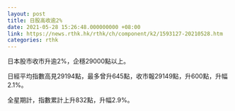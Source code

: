 ```yaml
---
layout: post
title: 日股高收逾2%
date: 2021-05-28 15:26:48.000000000 +08:00
link: https://news.rthk.hk/rthk/ch/component/k2/1593127-20210528.htm
categories: rthk
---
```


日本股市收市升逾2%，企穩29000點以上。

日經平均指數高見29194點，最多曾升645點，收市報29149點，升600點，升幅2.1%。

全星期計，指數累計上升832點，升幅2.9%。
